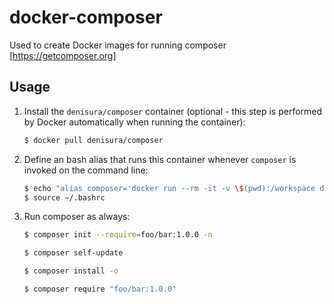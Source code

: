docker-composer
===============

Used to create Docker images for running composer [https://getcomposer.org]


Usage
--------------------

1. Install the `denisura/composer` container (optional - this step is performed by Docker automatically when running the container):

    ``` sh
    $ docker pull denisura/composer
    ```

2. Define an bash alias that runs this container whenever `composer` is invoked on the command line:

	``` sh
	$ echo "alias composer='docker run --rm -it -v \$(pwd):/workspace denisura/composer'" >> ~/.bashrc
	$ source ~/.bashrc
	```

3. Run composer as always:

	``` sh
	$ composer init --require=foo/bar:1.0.0 -n
	```

	``` sh
	$ composer self-update
	```

	``` sh
    $ composer install -o
    ```

	``` sh
    $ composer require "foo/bar:1.0.0"
    ```
